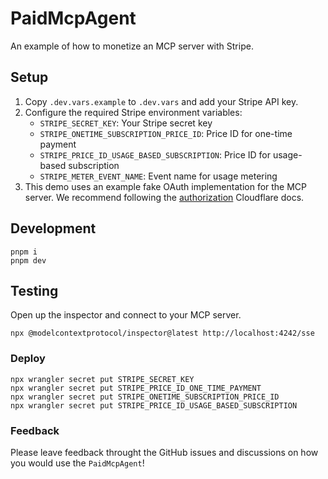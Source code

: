 # PaidMcpAgent

An example of how to monetize an MCP server with Stripe.

## Setup

1. Copy `.dev.vars.example` to `.dev.vars` and add your Stripe API key.
2. Configure the required Stripe environment variables:
   - `STRIPE_SECRET_KEY`: Your Stripe secret key
   - `STRIPE_ONETIME_SUBSCRIPTION_PRICE_ID`: Price ID for one-time payment
   - `STRIPE_PRICE_ID_USAGE_BASED_SUBSCRIPTION`: Price ID for usage-based subscription
   - `STRIPE_METER_EVENT_NAME`: Event name for usage metering
3. This demo uses an example fake OAuth implementation for the MCP server. We recommend following the [authorization](https://developers.cloudflare.com/agents/model-context-protocol/authorization/) Cloudflare docs.

## Development

```
pnpm i
pnpm dev
```

## Testing

Open up the inspector and connect to your MCP server.

```
npx @modelcontextprotocol/inspector@latest http://localhost:4242/sse
```

### Deploy

```
npx wrangler secret put STRIPE_SECRET_KEY
npx wrangler secret put STRIPE_PRICE_ID_ONE_TIME_PAYMENT
npx wrangler secret put STRIPE_ONETIME_SUBSCRIPTION_PRICE_ID
npx wrangler secret put STRIPE_PRICE_ID_USAGE_BASED_SUBSCRIPTION
```

### Feedback

Please leave feedback throught the GitHub issues and discussions on how you
would use the `PaidMcpAgent`!
